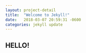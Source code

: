 ```yaml
---
layout: project-detail
title:  "Welcome to Jekyll!"
date:   2018-03-07 20:59:31 -0600
categories: jekyll update
---
```

## HELLO!
